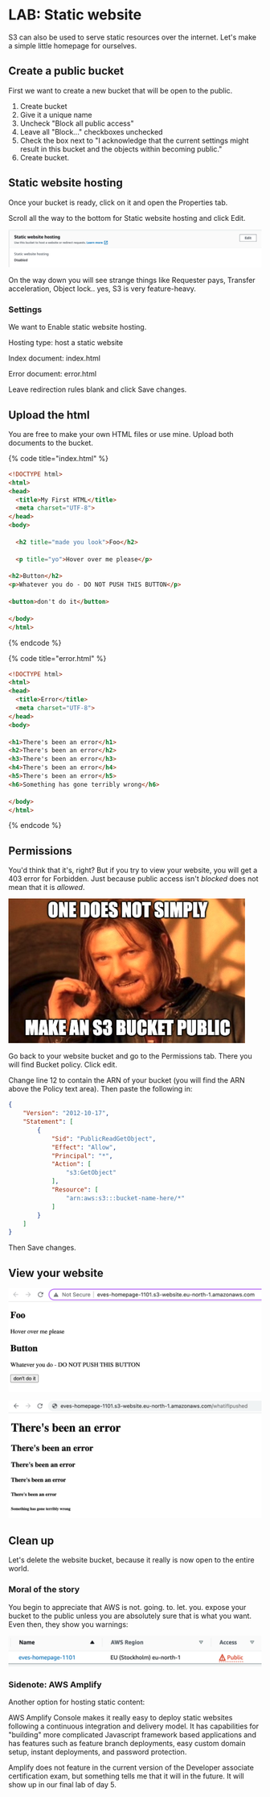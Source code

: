 # LAB: Static website

S3 can also be used to serve static resources over the internet. Let's make a simple little homepage for ourselves.&#x20;

## Create a public bucket

First we want to create a new bucket that will be open to the public.&#x20;

1. Create bucket
2. Give it a unique name
3. Uncheck "Block all public access"
4. Leave all "Block..."  checkboxes unchecked
5. Check the box next to "I acknowledge that the current settings might result in this bucket and the objects within becoming public."
6. Create bucket.

## Static website hosting

Once your bucket is ready, click on it and open the Properties tab.&#x20;

Scroll all the way to the bottom for Static website hosting and click Edit.

![Keep scrolling till you get there](<../../.gitbook/assets/image (194).png>)

On the way down you will see strange things like Requester pays, Transfer acceleration, Object lock.. yes, S3 is very feature-heavy.&#x20;

### Settings&#x20;

We want to Enable static website hosting.&#x20;

Hosting type: host a static website

Index document: index.html

Error document: error.html

Leave redirection rules blank and click Save changes.&#x20;

## Upload the html

You are free to make your own HTML files or use mine. Upload both documents to the bucket.&#x20;

{% code title="index.html" %}
```html
<!DOCTYPE html>
<html>
<head>
  <title>My First HTML</title>
  <meta charset="UTF-8">
</head>
<body>

  <h2 title="made you look">Foo</h2>
  
  <p title="yo">Hover over me please</p>

<h2>Button</h2>
<p>Whatever you do - DO NOT PUSH THIS BUTTON</p>

<button>don't do it</button>

</body>
</html>
```
{% endcode %}

{% code title="error.html" %}
```html
<!DOCTYPE html>
<html>
<head>
  <title>Error</title>
  <meta charset="UTF-8">
</head>
<body>

<h1>There's been an error</h1>
<h2>There's been an error</h2>
<h3>There's been an error</h3>
<h4>There's been an error</h4>
<h5>There's been an error</h5>
<h6>Something has gone terribly wrong</h6>

</body>
</html>
```
{% endcode %}

## Permissions

You'd think that it's, right? But if you try to view your website, you will get a 403 error for Forbidden. Just because public access isn't _blocked_ does not mean that it is _allowed_.&#x20;

![](<../../.gitbook/assets/image (254).png>)

Go back to your website bucket and go to the Permissions tab. There you will find Bucket policy. Click edit.&#x20;

Change line 12 to contain the ARN of your bucket (you will find the ARN above the Policy text area). Then paste the following in:

```json
{
    "Version": "2012-10-17",
    "Statement": [
        {
            "Sid": "PublicReadGetObject",
            "Effect": "Allow",
            "Principal": "*",
            "Action": [
                "s3:GetObject"
            ],
            "Resource": [
                "arn:aws:s3:::bucket-name-here/*"
            ]
        }
    ]
}
```

Then Save changes.&#x20;

## View your website

![index.html](<../../.gitbook/assets/image (147).png>)

![error.html](<../../.gitbook/assets/image (433).png>)

## Clean up&#x20;

Let's delete the website bucket, because it really is now open to the entire world.&#x20;

### Moral of the story

You begin to appreciate that AWS is not. going. to. let. you. expose your bucket to the public unless you are absolutely sure that is what you want. Even then, they show you warnings:

![](<../../.gitbook/assets/image (347).png>)

### Sidenote: AWS Amplify

Another option for hosting static content:

AWS Amplify Console makes it really easy to deploy static websites following a continuous integration and delivery model. It has capabilities for "building" more complicated Javascript framework based applications and has features such as feature branch deployments, easy custom domain setup, instant deployments, and password protection.

Amplify does not feature in the current version of the Developer associate certification exam, but something tells me that it will in the future. It will show up in our final lab of day 5.
